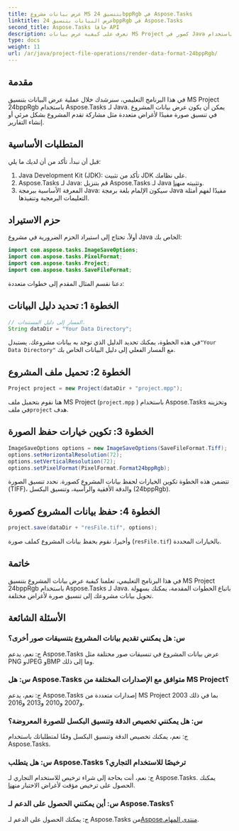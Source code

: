 ```yaml
---
title: عرض بيانات مشروع MS بتنسيق 24bppRgb في Aspose.Tasks
linktitle: عرض البيانات بتنسيق 24bppRgb في Aspose.Tasks
second_title: Aspose.Tasks جافا API
description: تعرف على كيفية عرض بيانات MS Project كصور في Java باستخدام Aspose.Tasks. اتبع البرنامج التعليمي خطوة بخطوة لتحقيق التكامل السلس.
type: docs
weight: 11
url: /ar/java/project-file-operations/render-data-format-24bppRgb/
---
```

## مقدمة
في هذا البرنامج التعليمي، سنرشدك خلال عملية عرض البيانات بتنسيق MS Project 24bppRgb باستخدام Aspose.Tasks لـ Java. يمكن أن يكون عرض بيانات المشروع في تنسيق صورة مفيدًا لأغراض متعددة مثل مشاركة تقدم المشروع بشكل مرئي أو إنشاء التقارير.
## المتطلبات الأساسية
قبل أن نبدأ، تأكد من أن لديك ما يلي:
1. Java Development Kit (JDK): تأكد من تثبيت JDK على نظامك.
2.  Aspose.Tasks لـ Java: قم بتنزيل Aspose.Tasks لـ Java وتثبيته من[هنا](https://releases.aspose.com/tasks/java/).
3. المعرفة الأساسية ببرمجة Java: سيكون الإلمام بلغة برمجة Java مفيدًا لفهم أمثلة التعليمات البرمجية وتنفيذها.

## حزم الاستيراد
أولاً، تحتاج إلى استيراد الحزم الضرورية في مشروع Java الخاص بك:
```java
import com.aspose.tasks.ImageSaveOptions;
import com.aspose.tasks.PixelFormat;
import com.aspose.tasks.Project;
import com.aspose.tasks.SaveFileFormat;
```

دعنا نقسم المثال المقدم إلى خطوات متعددة:
## الخطوة 1: تحديد دليل البيانات
```java
// المسار إلى دليل المستندات.
String dataDir = "Your Data Directory";
```
في هذه الخطوة، يمكنك تحديد الدليل الذي توجد به بيانات مشروعك. يستبدل`"Your Data Directory"` مع المسار الفعلي إلى دليل البيانات الخاص بك.
## الخطوة 2: تحميل ملف المشروع
```java
Project project = new Project(dataDir + "project.mpp");
```
هنا نقوم بتحميل ملف MS Project (`project.mpp` ) باستخدام Aspose.Tasks وتخزينه في ملف`project` هدف.
## الخطوة 3: تكوين خيارات حفظ الصورة
```java
ImageSaveOptions options = new ImageSaveOptions(SaveFileFormat.Tiff);
options.setHorizontalResolution(72);
options.setVerticalResolution(72);
options.setPixelFormat(PixelFormat.Format24bppRgb);
```
تتضمن هذه الخطوة تكوين الخيارات لحفظ بيانات المشروع كصورة. نحدد تنسيق الصورة (TIFF)، والدقة الأفقية والرأسية، وتنسيق البكسل (24bppRgb).
## الخطوة 4: حفظ بيانات المشروع كصورة
```java
project.save(dataDir + "resFile.tif", options);
```
وأخيرا، نقوم بحفظ بيانات المشروع كملف صورة (`resFile.tif`) بالخيارات المحددة.

## خاتمة
في هذا البرنامج التعليمي، تعلمنا كيفية عرض بيانات المشروع بتنسيق MS Project 24bppRgb باستخدام Aspose.Tasks لـ Java. باتباع الخطوات المقدمة، يمكنك بسهولة تحويل بيانات مشروعك إلى تنسيق صورة لأغراض مختلفة.
## الأسئلة الشائعة
### س: هل يمكنني تقديم بيانات المشروع بتنسيقات صور أخرى؟
ج: نعم، يدعم Aspose.Tasks عرض بيانات المشروع في تنسيقات صور مختلفة مثل PNG وJPEG وBMP وما إلى ذلك.
### س: هل Aspose.Tasks متوافق مع الإصدارات المختلفة من MS Project؟
ج: نعم، يدعم Aspose.Tasks إصدارات متعددة من MS Project بما في ذلك 2003 و2007 و2010 و2013 و2016.
### س: هل يمكنني تخصيص الدقة وتنسيق البكسل للصورة المعروضة؟
ج: نعم، يمكنك تخصيص الدقة وتنسيق البكسل وفقًا لمتطلباتك باستخدام Aspose.Tasks.
### س: هل يتطلب Aspose.Tasks ترخيصًا للاستخدام التجاري؟
 ج: نعم، أنت بحاجة إلى شراء ترخيص للاستخدام التجاري لـ Aspose.Tasks. يمكنك الحصول على ترخيص مؤقت لأغراض الاختبار من[هنا](https://purchase.aspose.com/temporary-license/).
### س: أين يمكنني الحصول على الدعم لـ Aspose.Tasks؟
 ج: يمكنك الحصول على الدعم لـ Aspose.Tasks من[Aspose.منتدى المهام](https://forum.aspose.com/c/tasks/15).